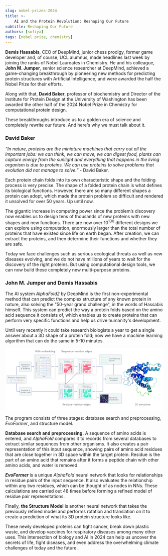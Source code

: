 ```yaml
---
slug: nobel-prizes-2024
title: >-
    AI and the Protein Revolution: Reshaping Our Future
subtitle: Reshaping Our Future
authors: [sofiya]
tags: [nobel prize, chemistry]
---
```


**Demis Hassabis**, CEO of DeepMind, junior chess prodigy, former game developer and, of course, UCL alumnus, made headlines last week by joining the ranks of Nobel Laureates in Chemistry. He and his colleague, **John M. Jumper**, senior science researcher at DeepMind, achieved a game-changing breakthrough by pioneering new methods for predicting protein structures with Artificial Intelligence, and were awarded the half the Nobel Prize for their efforts.​

Along with that, **David Baker**, professor of biochemistry and Director of the Institute for Protein Design at the University of Washington has been awarded the other half of the 2024 Nobel Prize in Chemistry for computational protein design.

These breakthroughs introduce us to a golden era of science and completely rewrite our future. And here's why we must talk about it. 

### David Baker

*“In nature, proteins are the miniature machines that carry out all the important jobs: we can think, we can move, we can digest food, plants can capture energy from the sunlight and everything that happens in the living organism is due to proteins. We can use proteins to solve problems that evolution did not manage to solve.”* - David Baker.

Each protein chain folds into its own characteristic shape and the folding process is very precise. The shape of a folded protein chain is what defines its biological functions. However, there are so many different shapes a protein can adopt, which made the protein problem so difficult and rendered it unsolved for over 50 years. Up until now. 

The gigantic increase in computing power since the problem’s discovery now enables us to design tens of thousands of new proteins with new shapes and new functions. There are now over 10<sup>130</sup> different designs we can explore using computation, enormously larger than the total number of proteins that have existed since life on earth began. After creation, we can  extract the proteins, and then determine their functions and whether they are safe. 

Today we face challenges such as serious ecological threats as well as new diseases evolving, and we do not have millions of years to wait for the discovery of the right proteins. But using computational design tools, we can now build these completely new multi-purpose proteins. 

### John M. Jumper and Demis Hassabis

The AI system *AlphaFold2* by DeepMind is the first non-experimental method that can predict the complex structure of any known protein in nature, also solving the "50-year grand challenge", in the words of Hassabis himself. This system can predict the way a protein folds based on the amino acid sequence it consists of, which enables us to create proteins that can perform very specific functions and help us drive humanity's development. 

Until very recently it could take research biologists a year to get a single answer about a 3D shape of a protein fold; now we have a machine learning algorithm that can do the same in 5-10 minutes. 

![Alt text](/img/blog/nobel-prize-1.png)

The program consists of three stages: database search and preprocessing, *EvoFormer*, and structure model. 

**Database search and preprocessing.** A sequence of amino acids is entered, and *AlphaFold* compares it to records from several databases to extract similar sequences from other organisms. It also creates a pair representation of this input sequence, showing pairs of amino acid residues that are close together in 3D space within the target protein. Residue is the part of an amino acid that remains after it forms a peptide chain with other amino acids, and water is removed.

***EvoFormer*** is a unique *AlphaFold* neural network that looks for relationships in residue pairs of the input sequence. It also evaluates the relationship within any two residues, which can be thought of as nodes in NNs. These calculations are carried out 48 times before forming a refined model of residue pair representations. 

Finally, **the Structure Model** is another neural network that takes the previously refined model and performs rotation and translation on it to create a prediction of what its 3D protein structure looks like.

These newly developed proteins can fight cancer, break down plastic waste, and develop vaccines for respiratory diseases among many other uses. This intersection of biology and AI in 2024 can help us uncover the secrets of life, fight diseases, and even address the overwhelming climate challenges of today and the future.